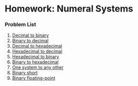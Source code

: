 Homework: Numeral Systems
=========================

### Problem List

1. [Decimal to binary](./01_DecimalToBinary)
1. [Binary to decimal](./02_BinaryToDecimal)
1. [Decimal to hexadecimal](./03_DecimalToHexadecimal)
1. [Hexadecimal to decimal](./04_HexadecimalToDecimal)
1. [Hexadecimal to binary](./05_HexadecimalToBinary)
1. [Binary to hexadecimal](./06_BinaryToHexadecimal)
1. [One system to any other](./07_OneSystemToAnyOther)
1. [Binary short](./08_BinaryShort)
1. [Binary floating-point](./09_BinaryFloating-Point)